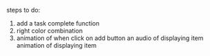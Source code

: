 steps to do:

1. add a task complete function
2. right color combination
3. animation of when click on add button
   an audio of displaying item
   animation of displaying item
